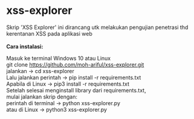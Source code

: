 # xss-explorer
Skrip 'XSS Explorer' ini dirancang utk melakukan pengujian penetrasi thd kerentanan XSS pada aplikasi web<br>
<bR>
<b>Cara instalasi:</b><br>

Masuk ke terminal Windows 10 atau Linux<br>
git clone https://github.com/moh-ariful/xss-explorer.git <br>
jalankan -> cd xss-explorer <br>
Lalu jalankan perintah -> pip install -r requirements.txt <br>
Apabila di Linux -> pip3 install -r requirements.txt <br>
Setelah selesai menginstall library dari requirements.txt, <br>
mulai jalankan skrip dengan: <br>
perintah di terminal -> python xss-explorer.py<br>
atau di Linux -> python3 xss-explorer.py    <br>
